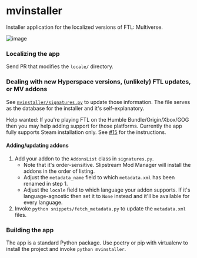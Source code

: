 # mvinstaller

Installer application for the localized versions of FTL: Multiverse.

![image](https://user-images.githubusercontent.com/11943013/189501931-0eff4fab-6cc3-47df-8347-6897a941b5d8.png)

### Localizing the app

Send PR that modifies the `locale/` directory.

### Dealing with new Hyperspace versions, (unlikely) FTL updates, or MV addons

See [`mvinstaller/signatures.py`](mvinstaller/signatures.py) to update those information.
The file serves as the database for the installer and it's self-explanatory.

Help wanted: If you're playing FTL on the Humble Bundle/Origin/Xbox/GOG then you may help adding support for those platforms.
Currently the app fully supports Steam installation only.
See [#15](https://github.com/ftl-mv-translation/mvinstaller/issues/15) for the instructions.

#### Adding/updating addons

1. Add your addon to the `AddonsList` class in `signatures.py`.
   * Note that it's order-sensitive. Slipstream Mod Manager will install the addons in the order of listing.
   * Adjust the `metadata_name` field to which `metadata.xml` has been renamed in step 1.
   * Adjust the `locale` field to which language your addon supports.
     If it's language-agnostic then set it to `None` instead and it'll be available for every language.
2. Invoke `python snippets/fetch_metadata.py` to update the `metadata.xml` files.

### Building the app

The app is a standard Python package. Use poetry or pip with virtualenv to install the project and invoke
`python mvinstaller`.
